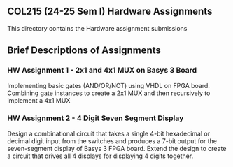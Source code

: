 ## COL215 (24-25 Sem I) Hardware Assignments

This directory contains the Hardware assignment submissions

## Brief Descriptions of Assignments

### HW Assignment 1 - 2x1 and 4x1 MUX on Basys 3 Board

Implementing basic gates (AND/OR/NOT) using VHDL on FPGA board.
Combining gate instances to create a 2x1 MUX and then recursively 
to implement a 4x1 MUX

### HW Assignment 2 - 4 Digit Seven Segment Display

Design a combinational circuit that takes a single 4-bit hexadecimal or decimal digit
input from the switches and produces a 7-bit output for the seven-segment display
of Basys 3 FPGA board. Extend the design to create a circuit that drives all 4
displays for displaying 4 digits together.

